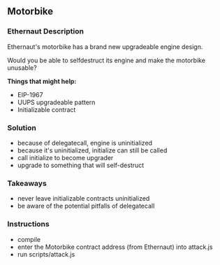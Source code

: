 ## Motorbike

### Ethernaut Description
Ethernaut's motorbike has a brand new upgradeable engine design.

Would you be able to selfdestruct its engine and make the motorbike unusable?

**Things that might help:**
- EIP-1967
- UUPS upgradeable pattern
- Initializable contract

### Solution 
- because of delegatecall, engine is uninitialized 
- because it's uninitialized, initialize can still be called 
- call initialize to become upgrader 
- upgrade to something that will self-destruct

### Takeaways
- never leave initializable contracts uninitialized 
- be aware of the potential pitfalls of delegatecall

### Instructions
- compile 
- enter the Motorbike contract address (from Ethernaut) into attack.js
- run scripts/attack.js
